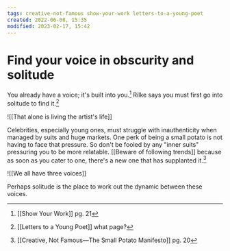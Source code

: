 ```yaml
---
tags: creative-not-famous show-your-work letters-to-a-young-poet 
created: 2022-06-08, 15:35
modified: 2023-02-17, 15:42
---
```


# Find your voice in obscurity and solitude
You already have a voice; it's built into you.[^1] Rilke says you must first go into solitude to find it.[^2]

![[That alone is living the artist's life]]

Celebrities, especially young ones, must struggle with inauthenticity when managed by suits and huge markets. One perk of being a small potato is not having to face that pressure. So don't be fooled by any "inner suits" pressuring you to be more relatable. [[Beware of following trends]] because as soon as you cater to one, there's a new one that has supplanted it.[^3]

![[We all have three voices]]

Perhaps solitude is the place to work out the dynamic between these voices.

[^1]: [[Show Your Work]] pg. 21
[^2]: [[Letters to a Young Poet]] what page?
[^3]: [[Creative, Not Famous—The Small Potato Manifesto]] pg. 20